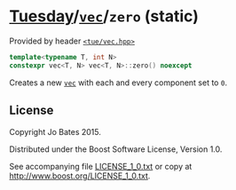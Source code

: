 [Tuesday](../../../README.md)/[`vec`](../../headers/vec.md)/`zero` (static)
===========================================================================
Provided by header [`<tue/vec.hpp>`](../../headers/vec.md)

```c++
template<typename T, int N>
constexpr vec<T, N> vec<T, N>::zero() noexcept
```

Creates a new [`vec`](../../headers/vec.md) with each and every component set to
`0`.

License
-------
Copyright Jo Bates 2015.

Distributed under the Boost Software License, Version 1.0.

See accompanying file [LICENSE_1_0.txt](../../../LICENSE_1_0.txt) or copy at
http://www.boost.org/LICENSE_1_0.txt.
